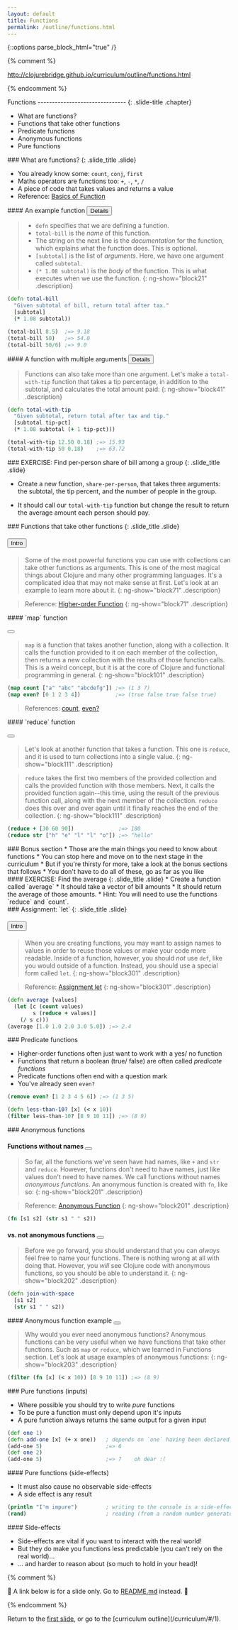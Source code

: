 ```yaml
---
layout: default
title: Functions
permalink: /outline/functions.html
---
```


{::options parse_block_html="true" /}

{% comment %}

http://clojurebridge.github.io/curriculum/outline/functions.html

{% endcomment %}

<section ng-controller="NarrativeController">
Functions
-------------------------------
{: .slide-title .chapter}

* What are functions?
* Functions that take other functions
* Predicate functions
* Anonymous functions
* Pure functions
</section>

<section ng-controller="NarrativeController">
### What are functions?
{: .slide_title .slide}

* You already know some: `count`, `conj`, `first`
* Maths operators are functions too: `+`, `-`, `*`, `/`
* A piece of code that takes values and returns a value
* Reference: [Basics of Function](http://clojurebridge.github.io/community-docs/docs/clojure/function-creation/)
</section>

<section ng-controller="NarrativeController">
#### An example function <button class="link" ng-model="block21" ng-click="block21=!block21">Details</button>

> * `defn` specifies that we are defining a function.
> * `total-bill` is the *name* of this function.
> * The string on the next line is the *documentation* for the function, which explains what the function does. This is optional.
> * `[subtotal]` is the list of *arguments*. Here, we have one argument called `subtotal`.
> * `(* 1.08 subtotal)` is the *body* of the function. This is what executes when we use the function.
{: ng-show="block21" .description}

```clojure
(defn total-bill
  "Given subtotal of bill, return total after tax."
  [subtotal]
  (* 1.08 subtotal)) 

(total-bill 8.5)  ;=> 9.18
(total-bill 50)   ;=> 54.0
(total-bill 50/6) ;=> 9.0
```
</section>

<section ng-controller="NarrativeController">
#### A function with multiple arguments <button class="link" ng-model="block41" ng-click="block41=!block41">Details</button>

> Functions can also take more than one argument. Let's make a
> `total-with-tip` function that takes a tip percentage, in addition
> to the subtotal, and calculates the total amount paid:
{: ng-show="block41" .description}

```clojure
(defn total-with-tip
  "Given subtotal, return total after tax and tip."
  [subtotal tip-pct]
  (* 1.08 subtotal (+ 1 tip-pct)))

(total-with-tip 12.50 0.18) ;=> 15.93
(total-with-tip 50 0.18)    ;=> 63.72
```
</section>

<section ng-controller="NarrativeController">
### EXERCISE: Find per-person share of bill among a group
{: .slide_title .slide}

* Create a new function, `share-per-person`, that takes three
  arguments: the subtotal, the tip percent, and the number of people
  in the group.

* It should call our `total-with-tip` function but change the result
  to return the average amount each person should pay.

</section>

<section ng-controller="NarrativeController">
### Functions that take other functions
{: .slide_title .slide}

#### <button class="link" ng-model="block71" ng-click="block71=!block71">Intro</button>

> Some of the most powerful functions you can use with collections can
> take other functions as arguments.
> This is one of the most magical things about Clojure and many other programming languages.
> It's a complicated idea that may not make sense at first.
> Let's look at an example to learn more about it.
{: ng-show="block71" .description}

> Reference: [Higher-order Function](http://clojurebridge.github.io/community-docs/docs/clojure/higher-order-function/)
{: ng-show="block71" .description}
</section>

<section ng-controller="NarrativeController">
#### `map` function

#### <button class="link" ng-bind-html="details" ng-model="block101" ng-click="block101=!block101"></button>

> `map` is a function that takes another function, along with a
> collection. It calls the function provided to it on each member of
> the collection, then returns a new collection with the results of
> those function calls. This is a weird concept, but it is at the core
> of Clojure and functional programming in general.
{: ng-show="block101" .description}

```clojure
(map count ["a" "abc" "abcdefg"]) ;=> (1 3 7)
(map even? [0 1 2 3 4])           ;=> (true false true false true)
```

> References:
> [count](http://clojuredocs.org/clojure.core/count),
> [even?](http://clojuredocs.org/clojure.core/even_q)
</section>

<section ng-controller="NarrativeController">
#### `reduce` function

#### <button class="link" ng-bind-html="details" ng-model="block111" ng-click="block111=!block111"></button>

> Let's look at another function that takes a function. This one is
> `reduce`, and it is used to turn collections into a single value.
{: ng-show="block111" .description}

> `reduce` takes the first two members of the provided collection and
> calls the provided function with those members. Next, it calls the
> provided function again--this time, using the result of the previous
> function call, along with the next member of the collection.
> `reduce` does this over and over again until it finally reaches the
> end of the collection.
{: ng-show="block111" .description}

```clojure
(reduce + [30 60 90])              ;=> 180
(reduce str ["h" "e" "l" "l" "o"]) ;=> "hello"
```
</section>

<section ng-controller="NarrativeController">
### Bonus section
* Those are the main things you need to know about functions
* You can stop here and move on to the next stage in the curriculum
* But if you're thirsty for more, take a look at the bonus sections that follows
* You don't have to do all of these, go as far as you like
</section>


<section>
#### EXERCISE: Find the average
{: .slide_title .slide}
* Create a function called `average`
* It should take a vector of bill amounts
* It should return the average of those amounts.
* Hint: You will need to use the functions `reduce` and `count`.
</section>

<section ng-controller="NarrativeController">
### Assignment: `let`
{: .slide_title .slide}

#### <button class="link" ng-model="block301" ng-click="block301=!block301">Intro</button>

> When you are creating functions, you may want to assign names to
> values in order to reuse those values or make your code more
> readable. Inside of a function, however, you should _not_ use `def`,
> like you would outside of a function. Instead, you should use a
> special form called `let`.
{: ng-show="block301" .description}

> Reference: [Assignment let](http://clojurebridge.github.io/community-docs/docs/clojure/let/)
{: ng-show="block301" .description}
```clojure
(defn average [values]
  (let [c (count values)
        s (reduce + values)]
    (/ s c)))
(average [1.0 1.0 2.0 3.0 5.0]) ;=> 2.4
```
</section>


<section ng-controller="NarrativeController">
### Predicate functions

* Higher-order functions often just want to work with a yes/ no function
* Functions that return a boolean (true/ false) are often called *predicate functions*
* Predicate functions often end with a question mark
* You've already seen `even?`

```clojure
(remove even? [1 2 3 4 5 6]) ;=> (1 3 5)

(defn less-than-10? [x] (< x 10))
(filter less-than-10? [8 9 10 11]) ;=> (8 9)
```
</section>

<section ng-controller="NarrativeController">
### Anonymous functions

#### Functions without names <button class="link" ng-bind-html="details" ng-model="block201" ng-click="block201=!block201"></button>

> So far, all the functions we've seen have had names, like `+` and
> `str` and `reduce`. However, functions don't need to have names, just
> like values don't need to have names. We call functions without names
> *anonymous functions*.
> An anonymous function is created with `fn`, like so:
{: ng-show="block201" .description}

> Reference: [Anonymous Function](http://clojurebridge.github.io/community-docs/docs/clojure/anonymous-function/)
{: ng-show="block201" .description}


```clojure
(fn [s1 s2] (str s1 " " s2))
```

#### vs. not anonymous functions <button class="link" ng-bind-html="details" ng-model="block202" ng-click="block202=!block202"></button>

> Before we go forward, you should understand that you can _always_
> feel free to name your functions. There is nothing wrong at all with
> doing that. However, you _will_ see Clojure code with anonymous
> functions, so you should be able to understand it.
{: ng-show="block202" .description}

```clojure
(defn join-with-space
  [s1 s2]
  (str s1 " " s2))
```
</section>

<section ng-controller="NarrativeController">
#### Anonymous function example <button class="link" ng-bind-html="details" ng-model="block203" ng-click="block203=!block203"></button>

> Why would you ever need anonymous functions?
> Anonymous functions can be very useful
> when we have functions that take other functions.
> Such as `map` or `reduce`, which we learned in Functions section.
> Let's look at usage examples of anonymous functions:
{: ng-show="block203" .description}

```clojure
(filter (fn [x] (< x 10)) [8 9 10 11]) ;=> (8 9)
```
</section>

<section ng-controller="NarrativeController">
### Pure functions (inputs)

* Where possible you should try to write *pure* functions
* To be pure a function must only depend upon it's inputs
* A pure function always returns the same output for a given input

```clojure
(def one 1)
(defn add-one [x] (+ x one))   ; depends on `one` having been declared
(add-one 5)                    ;=> 6
(def one 2)
(add-one 5)                    ;=> 7    oh dear :(
```
</section>

<section ng-controller="NarrativeController">
#### Pure functions (side-effects)

* It must also cause no observable side-effects
* A side effect is any result 

```clojure
(println "I'm impure")         ; writing to the console is a side-effect
(rand)                         ; reading (from a random number generator) is too
```
</section>

<section ng-controller="NarrativeController">
#### Side-effects

* Side-effects are vital if you want to interact with the real world!
* But they do make you functions less predictable (you can't rely on the real world)...
* ... and harder to reason about (so much to hold in your head)!

</section>


{% comment %}

:star2: A link below is for a slide only. Go to [README.md](../README.md)
instead. :star2:

{% endcomment %}

<section>
Return to the <a href="javascript:;" onClick="Reveal.slide(1);">first slide</a>,
or go to the [curriculum outline](/curriculum/#/1).
</section>
